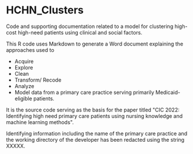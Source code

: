 # HCHN_Clusters
Code and supporting documentation related to a model for clustering high-cost high-need patients using clinical and social factors.

This R code uses Markdown to generate a Word document explaining the approaches used to
- Acquire
- Explore
- Clean
- Transform/ Recode
- Analyze
- Model
data from a primary care practice serving primarily Medicaid- eligible patients.

It is the source code serving as the basis for the paper titled "CIC 2022: Identifying high need primary care patients using nursing knowledge and machine learning methods".

Identifying information including the name of the primary care practice and the working directory of the developer has been redacted using the string XXXXX.

